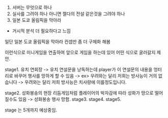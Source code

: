 1. 서버는 무엇으로 하나
2. 실사를 그려야 하나 아니면 젤다의 전설 같은것을 그려야 하나
3. 일본 도쿄 올림픽을 막아라

- 거시적 분석 더 필요하다고 느낌 

일단 일본 도쿄 올림픽을 막아라 컨셉만 좀 더 구체화 해봄

이런식으로 미니게임을 연출하여 앞으로 게임을 하는데 있어 어떤 식으로 굴러갈지 제안.

stage1. 유치 연회장 -> 유치 연설문을 낭독하는데 player가 이 연설문의 내용을 엉터리로 바꾸어 행사를
망하게 할 수 있음 -> ex> 우려와는 달리 저희는 방사능이 거의 없습니다 -> 우려와는 달리 저희 방사능은 치사량에 이를정도입니다.

stage2. 성화봉송의 현장 리듬게임처럼 플레이어의 박자감에 따라 성화가 땅으로 떨어질수도 있음 -> 성화봉송 행사 망함.
stage3. 
stage4.
stage5.

stage 는 5개까지 예상중임.